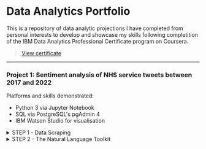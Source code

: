 # Data Analytics Portfolio
This is a repository of data analytic projections I have completed from personal interests to develop and showcase my skills following completition of the IBM Data Analytics Professional Certificate program on Coursera.
> [View certificate](https://www.coursera.org/account/accomplishments/specialization/certificate/3A3L55KNPPW7)

___

### Project 1: Sentiment analysis of NHS service tweets between 2017 and 2022
Platforms and skills demonstrated:
- Python 3 via Jupyter Notebook
- SQL via PostgreSQL's pgAdmin 4
- IBM Watson Studio for visualisation

<details><summary>STEP 1 - Data Scraping</summary>
<p>

#### Snscrape was used to scrape twitter for tweets on "NHS Service"
  The results of which are appended to a list, converted to a pandas dataframe. The data was cleaned by removing dubplicate tweets before being saved as a csv file.
  This process is repeated for each year between 2017 and 2022.
  > [Veiw code](https://github.com/ritchieaseke/Data-Analytics-Portfolio/blob/b43b0c6e2dcb1b85f2a371c471bd138aee83968d/Project1_nhsSentimentAnalysis/sentiment_analysis_twitter_data_scrapping.py)

</p>
</details>

<details><summary>STEP 2 - The Natural Language Toolkit</summary>
<p>

#### The Natural Language Toolkits (NLTKs) pre-trained sentiment analyzer was used to calculate the compound sentiment score (CSS) of all the tweets.
  The results of which are appended appended to the original dataframe in a new column. Each CSS is then classified as negative, positive or neutral in another column. The new dataframe is then saved as a CSV file
  > [Veiw code](https://github.com/ritchieaseke/Data-Analytics-Portfolio/blob/b43b0c6e2dcb1b85f2a371c471bd138aee83968d/Project1_nhsSentimentAnalysis/sentiment_analysis_twitter_data_scrapping.py)

</p>
</details>
